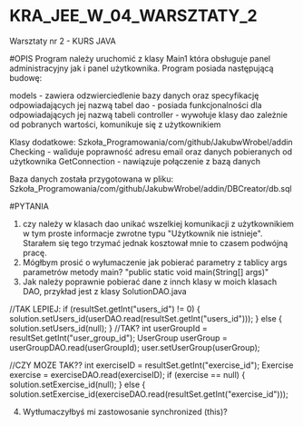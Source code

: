 # KRA_JEE_W_04_WARSZTATY_2
Warsztaty nr 2 - KURS JAVA


#OPIS
Program należy uruchomić z klasy Main1 która obsługuje panel administracyjny jak i panel użytkownika. Program posiada następującą budowę:

models - zawiera odzwierciedlenie bazy danych oraz specyfikację odpowiadających jej nazwą tabel
dao - posiada funkcjonalności dla odpowiadających jej nazwą tabeli
controller - wywołuje klasy dao zależnie od pobranych wartości, komunikuje się z użytkownikiem

Klasy dodatkowe:
Szkoła_Programowania/com/github/JakubwWrobel/addin
  Checking - waliduje poprawność adresu email oraz danych pobieranych od użytkownika
  GetConnection - nawiązuje połączenie z bazą danych

Baza danych została przygotowana w pliku:
Szkoła_Programowania/com/github/JakubwWrobel/addin/DBCreator/db.sql





#PYTANIA
1. czy należy w klasach dao unikać wszelkiej komunikacji z użytkownikiem w tym proste informacje zwrotne typu "Użytkownik nie istnieje". Starałem się tego trzymać jednak kosztował mnie to czasem podwójną pracę.
2. Mógłbym prosić o wyłumaczenie jak pobierać parametry z tablicy args parametrów metody main? "public static void main(String[] args)"
3. Jak należy poprawnie pobierać dane z innch klasy w moich klasach DAO, przykład jest z klasy SolutionDAO.java

//TAK LEPIEJ:
                if (resultSet.getInt("users_id") != 0) {
                    solution.setUsers_id(userDAO.read(resultSet.getInt("users_id")));
                } else {
                    solution.setUsers_id(null);
                }
//TAK?
             int userGroupId = resultSet.getInt("user_group_id");
                UserGroup userGroup = userGroupDAO.read(userGroupId);
                user.setUserGroup(userGroup);

//CZY MOZE TAK??
                int exerciseID = resultSet.getInt("exercise_id");
                Exercise exercise = exerciseDAO.read(exerciseID);
                if (exercise == null) {
                    solution.setExercise_id(null);
                } else {
                    solution.setExercise_id(exerciseDAO.read(resultSet.getInt("exercise_id")));

4. Wytłumaczyłbyś mi zastowosanie synchronized (this)?
